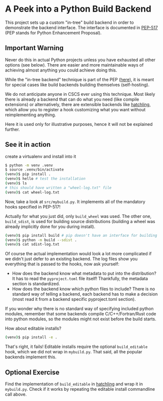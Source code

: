 # A Peek into a Python Build Backend

This project sets up a custom "in-tree" build backend in order to demonstrate the backend interface. The interface is documented in [PEP-517](https://peps.python.org/pep-0517/) (PEP stands for Python Enhancement Proposal).

## Important Warning

Never do this in actual Python projects unless you have exhausted all other options (see below). There are easier and more maintainable ways of achieving almost anything you could achieve doing this.

While the "in-tree backend" technique is part of the PEP ([here](https://peps.python.org/pep-0517/#in-tree-build-backends)), it is meant for special cases like build backends building themselves (self-hosting).

We do not anticipate anyone in CSCS ever using this technique. Most likely there is already a backend that can do what you need (like compile extensions) or alternatively, there are extensible backends like [hatchling](https://hatch.pypa.io/1.9/plugins/about/), which allow you to register a hook customizing what you want without reimplementing anything.

Here it is used only for illustrative purposes, hence it will not be explained further.

## See it in action

create a virtualenv and install into it

```bash
$ python -m venv .venv
$ source .venv/bin/activate
(venv)$ pip install .
(venv)$ hello # test the installation
(venv)$ ls
# this should have written a "wheel-log.txt" file
(venv)$ cat wheel-log.txt
```

Now, take a look at `src/mybuild.py`. It implements all of the mandatory hooks specified in PEP-517!

Actually for what you just did, only `build_wheel` was used. The other one, `build_sdist`, is used for building source distributions (building a wheel was already implicitly done for you during install).

```bash
(venv)$ pip install build # pip doesn't have an interface for building sdists, only wheels
(venv)$ python -m build --sdist .
(venv)$ cat sdist-log.txt
```

Of course the actual implementation would look a lot more complicated if we didn't just defer to an existing backend. The log files show you everything that is passed to the hooks, now ask yourself:

- How does the backend know what metadata to put into the distribution? It has to read the `pyproject.toml` file itself! Thankfully, the metadata section is standardized.
- How does the backend know which python files to include? There is no standard way of telling a backend, each backend has to make a decision (most read it from a backend specific pyproject.toml section).

If you wonder why there is no standard way of specifying included python modules, remember that some backends compile C/C++/Fortran/Rust code into python modules, so the modules might not exist before the build starts.

How about editable installs?

```bash
(venv)$ pip install -e .
```

That's right, it fails! Editable installs require the optional `build_editable` hook, which we did not wrap in `mybuild.py`. That said, all the popular backends implement this.

## Optional Exercise

Find the implementation of `build_editable` in [hatchling](https://github.com/pypa/hatch/blob/master/backend/src/hatchling/build.py) and wrap it in `mybuild.py`. Check if it works by repeating the editable install commandline call above.
